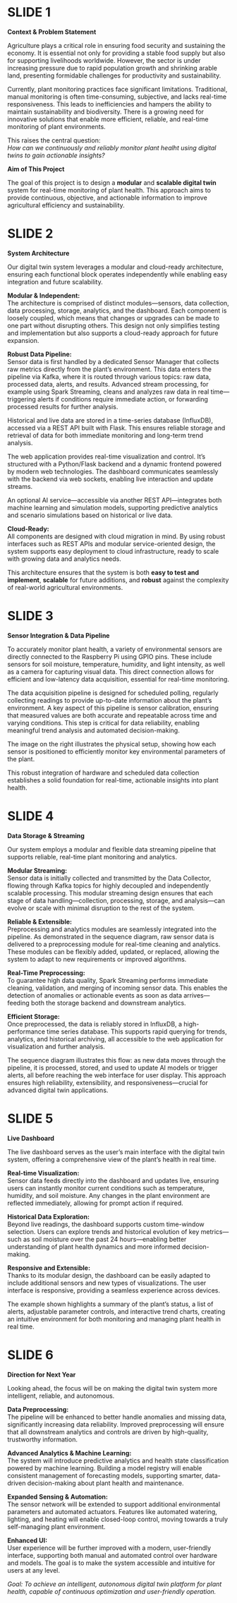 # SLIDE 1

**Context & Problem Statement**

Agriculture plays a critical role in ensuring food security and sustaining the
economy. It is essential not only for providing a stable food supply but also
for supporting livelihoods worldwide. However, the sector is under increasing
pressure due to rapid population growth and shrinking arable land, presenting
formidable challenges for productivity and sustainability.

Currently, plant monitoring practices face significant limitations.
Traditional, manual monitoring is often time-consuming, subjective, and lacks
real-time responsiveness. This leads to inefficiencies and hampers the ability
to maintain sustainability and biodiversity. There is a growing need for
innovative solutions that enable more efficient, reliable, and real-time
monitoring of plant environments.

This raises the central question:  
_How can we continuously and reliably monitor plant healht using digital
twins to gain actionable insights?_

**Aim of This Project**

The goal of this project is to design a **modular** and **scalable digital
twin** system for real-time monitoring of plant health. This approach aims to
provide continuous, objective, and actionable information to improve
agricultural efficiency and sustainability.

# SLIDE 2

**System Architecture**

Our digital twin system leverages a modular and cloud-ready architecture,
ensuring each functional block operates independently while enabling easy
integration and future scalability.

**Modular & Independent:**  
The architecture is comprised of distinct modules—sensors, data collection,
data processing, storage, analytics, and the dashboard. Each component is
loosely coupled, which means that changes or upgrades can be made to one part
without disrupting others. This design not only simplifies testing and
implementation but also supports a cloud-ready approach for future expansion.

**Robust Data Pipeline:**  
Sensor data is first handled by a dedicated Sensor Manager that collects raw
metrics directly from the plant’s environment. This data enters the pipeline
via Kafka, where it is routed through various topics: raw data, processed data,
alerts, and results. Advanced stream processing, for example using Spark
Streaming, cleans and analyzes raw data in real time—triggering alerts if
conditions require immediate action, or forwarding processed results for
further analysis.

Historical and live data are stored in a time-series database (InfluxDB),
accessed via a REST API built with Flask. This ensures reliable storage and
retrieval of data for both immediate monitoring and long-term trend analysis.

The web application provides real-time visualization and control. It’s
structured with a Python/Flask backend and a dynamic frontend powered by modern
web technologies. The dashboard communicates seamlessly with the backend via
web sockets, enabling live interaction and update streams.

An optional AI service—accessible via another REST API—integrates both machine
learning and simulation models, supporting predictive analytics and scenario
simulations based on historical or live data.

**Cloud-Ready:**  
All components are designed with cloud migration in mind. By using robust
interfaces such as REST APIs and modular service-oriented design, the system
supports easy deployment to cloud infrastructure, ready to scale with growing
data and analytics needs.

This architecture ensures that the system is both **easy to test and
implement**, **scalable** for future additions, and **robust** against the
complexity of real-world agricultural environments.

# SLIDE 3

**Sensor Integration & Data Pipeline**

To accurately monitor plant health, a variety of environmental sensors are
directly connected to the Raspberry Pi using GPIO pins. These include sensors
for soil moisture, temperature, humidity, and light intensity, as well as a
camera for capturing visual data. This direct connection allows for efficient
and low-latency data acquisition, essential for real-time monitoring.

The data acquisition pipeline is designed for scheduled polling, regularly
collecting readings to provide up-to-date information about the plant’s
environment. A key aspect of this pipeline is sensor calibration, ensuring that
measured values are both accurate and repeatable across time and varying
conditions. This step is critical for data reliability, enabling meaningful
trend analysis and automated decision-making.

The image on the right illustrates the physical setup, showing how each sensor
is positioned to efficiently monitor key environmental parameters of the plant.

This robust integration of hardware and scheduled data collection establishes a
solid foundation for real-time, actionable insights into plant health.

<!-- For robust environmental monitoring, I integrated four key sensor types: soil -->
<!-- moisture, temperature, humidity, and light intensity. These are directly wired -->
<!-- into the Raspberry Pi’s GPIO pins, ensuring reliable, low-latency data -->
<!-- transfer. -->
<!---->
<!-- To ensure accurate and consistent readings, I implemented calibration routines -->
<!-- for each sensor—critical for avoiding errors due to drift or changing -->
<!--   environmental conditions over time. The software pipeline includes scheduled -->
<!--   polling, so the system queries each sensor at regular intervals to keep the -->
<!--   data fresh and actionable. -->
<!---->
<!-- Reliability was a top priority. The acquisition code features error handling -->
<!-- for sensor disconnects or abnormally high/low readings, which helps catch -->
<!--   faults early and maintain correct data flow. The modular wiring and software -->
<!--   abstraction mean that additional sensors can easily be added, making the -->
<!--   system scalable to future requirements. -->
<!---->
<!-- This rigorous, real-time data capture underpins the entire digital -->
<!-- twin—ensuring that every downstream analysis and visualization is based on -->
<!-- correct, up-to-the-minute measurements.” -->

# SLIDE 4

**Data Storage & Streaming**

Our system employs a modular and flexible data streaming pipeline that supports
reliable, real-time plant monitoring and analytics.

**Modular Streaming:**  
Sensor data is initially collected and transmitted by the Data Collector,
flowing through Kafka topics for highly decoupled and independently scalable
processing. This modular streaming design ensures that each stage of data
handling—collection, processing, storage, and analysis—can evolve or scale with
minimal disruption to the rest of the system.

**Reliable & Extensible:**  
Preprocessing and analytics modules are seamlessly integrated into the
pipeline. As demonstrated in the sequence diagram, raw sensor data is delivered
to a preprocessing module for real-time cleaning and analytics. These modules
can be flexibly added, updated, or replaced, allowing the system to adapt to
new requirements or improved algorithms.

**Real-Time Preprocessing:**  
To guarantee high data quality, Spark Streaming performs immediate cleaning,
validation, and merging of incoming sensor data. This enables the detection of
anomalies or actionable events as soon as data arrives—feeding both the storage
backend and downstream analytics.

**Efficient Storage:**  
Once preprocessed, the data is reliably stored in InfluxDB, a high-performance
time series database. This supports rapid querying for trends, analytics, and
historical archiving, all accessible to the web application for visualization
and further analysis.

The sequence diagram illustrates this flow: as new data moves through the
pipeline, it is processed, stored, and used to update AI models or trigger
alerts, all before reaching the web interface for user display. This approach
ensures high reliability, extensibility, and responsiveness—crucial for
advanced digital twin applications.

# SLIDE 5

**Live Dashboard**

The live dashboard serves as the user’s main interface with the digital twin
system, offering a comprehensive view of the plant’s health in real time.

**Real-time Visualization:**  
Sensor data feeds directly into the dashboard and updates live, ensuring users
can instantly monitor current conditions such as temperature, humidity, and
soil moisture. Any changes in the plant environment are reflected immediately,
allowing for prompt action if required.

**Historical Data Exploration:**  
Beyond live readings, the dashboard supports custom time-window selection.
Users can explore trends and historical evolution of key metrics—such as soil
moisture over the past 24 hours—enabling better understanding of plant health
dynamics and more informed decision-making.

**Responsive and Extensible:**  
Thanks to its modular design, the dashboard can be easily adapted to include
additional sensors and new types of visualizations. The user interface is
responsive, providing a seamless experience across devices.

The example shown highlights a summary of the plant’s status, a list of alerts,
adjustable parameter controls, and interactive trend charts, creating an
intuitive environment for both monitoring and managing plant health in real
time.

<!-- This dashboard is the main user interface for the Digital Twin system. Live -->
<!-- values for all sensors update automatically every few seconds and are displayed -->
<!-- in easy-to-read charts. Users can view not only the current plant environment -->
<!-- but also historical data for any timeframe they select—a key tool for -->
<!-- understanding plant trends and diagnosing issues. Alerts are triggered if, say, -->
<!-- the soil moisture drops below a set threshold, guiding immediate action. The -->
<!-- interface is accessible via any browser, making it simple and widely usable. -->
<!-- This design means plant health can be monitored effectively, even for those -->
<!-- without a technical background."\* -->

# SLIDE 6

**Direction for Next Year**

Looking ahead, the focus will be on making the digital twin system more
intelligent, reliable, and autonomous.

**Data Preprocessing:**  
The pipeline will be enhanced to better handle anomalies and missing data,
significantly increasing data reliability. Improved preprocessing will ensure
that all downstream analytics and controls are driven by high-quality,
trustworthy information.

**Advanced Analytics & Machine Learning:**  
The system will introduce predictive analytics and health state classification
powered by machine learning. Building a model registry will enable consistent
management of forecasting models, supporting smarter, data-driven
decision-making about plant health and maintenance.

**Expanded Sensing & Automation:**  
The sensor network will be extended to support additional environmental
parameters and automated actuators. Features like automated watering, lighting,
and heating will enable closed-loop control, moving towards a truly
self-managing plant environment.

**Enhanced UI:**  
User experience will be further improved with a modern, user-friendly
interface, supporting both manual and automated control over hardware and
models. The goal is to make the system accessible and intuitive for users at
any level.

_Goal: To achieve an intelligent, autonomous digital twin platform for plant
health, capable of continuous optimization and user-friendly operation._
